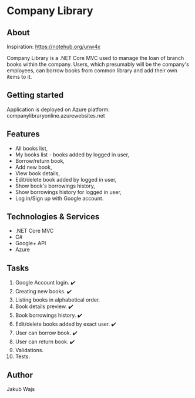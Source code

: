 # Company Library

## About

Inspiration: https://notehub.org/unw4x

Company Library is a .NET Core MVC used to manage the loan of branch books within the company. Users, which presumably will be the company's employees, can borrow books from common library and add their own items to it.


## Getting started

Application is deployed on Azure platform:
companylibraryonline.azurewebsites.net

## Features

* All books list,
* My books list - books added by logged in user,
* Borrow/return book,
* Add new book,
* View book details,
* Edit/delete book added by logged in user,
* Show book's borrowings history,
* Show borrowings history for logged in user,
* Log in/Sign up with Google account.

## Technologies & Services

* .NET Core MVC
* C#
* Google+ API
* Azure

## Tasks

1. Google Account login. :heavy_check_mark:
2. Creating new books. :heavy_check_mark:
3. Listing books in alphabetical order.
4. Book details preview. :heavy_check_mark:
5. Book borrowings history. :heavy_check_mark:
6. Edit/delete books added by exact user. :heavy_check_mark:
7. User can borrow book. :heavy_check_mark:
8. User can return book. :heavy_check_mark:
9. Validations.
10. Tests.

## Author
Jakub Wajs
